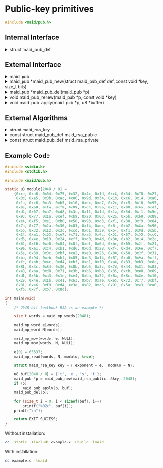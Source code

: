 <!---
 *  This file is part of libmaid
 *
 *  Libmaid is free software; you can redistribute it and/or
 *  modify it under the terms of the GNU Lesser General Public
 *  License as published by the Free Software Foundation; either
 *  version 2.1 of the License, or (at your option) any later version.
 *
 *  Libmaid is distributed in the hope that it will be useful,
 *  but WITHOUT ANY WARRANTY; without even the implied warranty of
 *  MERCHANTABILITY or FITNESS FOR A PARTICULAR PURPOSE.
 *  See the GNU Lesser General Public License for more details.
 *
 *  You should have received a copy of the GNU Lesser General Public
 *  License along with libmaid; if not, see <https://www.gnu.org/licenses/>.
--->

# Public-key primitives

```c
#include <maid/pub.h>
```

## Internal Interface

<details>
<summary>struct maid_pub_def</summary>
Type that defines a public-key primitive

</details>

## External Interface

<details>
<summary>maid_pub</summary>
Opaque type that contains the state of a public-key primitive

</details>

<details>
<summary>maid_pub *maid_pub_new(struct maid_pub_def def,
                                const void *key, size_t bits)</summary>
Creates a public-key primitive instance

### Parameters
| name | description          |
|------|----------------------|
| def  | Algorithm definition |
| key  | Algorithm-dependent  |
| bits | Algorithm-dependent  |

### Return value
| case    | description       |
|---------|-------------------|
| Success | maid_pub instance |
| Failure | NULL              |

</details>

<details>
<summary>maid_pub *maid_pub_del(maid_pub *p)</summary>
Deletes a public-key primitive instance

### Parameters
| name | description       |
|------|-------------------|
| p    | maid_pub instance |

### Return value
| case   | description |
|--------|-------------|
| Always | NULL        |

</details>

<details>
<summary>void maid_pub_renew(maid_pub *p, const void *key)</summary>
Recreates a public-key primitive instance

### Parameters
| name | description         |
|------|---------------------|
| p    | maid_pub instance   |
| key  | Algorithm-dependent |

</details>

<details>
<summary>void maid_pub_apply(maid_pub *p, u8 *buffer)</summary>
Applies a public-key primitive

### Parameters
| name   | description           |
|--------|-----------------------|
| p      | maid_pub instance     |
| buffer | Block to be processed |

</details>

## External Algorithms

<details>
<summary>struct maid_rsa_key</summary>
Used for both RSA public and private keys

### Parameters

| name     | description          |
|----------|----------------------|
| exponent | public e / private d |
| modulo   | modulo N (p * q)     |

</details>

<details>
<summary>const struct maid_pub_def maid_rsa_public</summary>
RSA public key (RSA Security)

### Parameters

#### maid_pub_new
| name | description                       |
|------|-----------------------------------|
| key  | struct maid_rsa_key *             |
| bits | Multiple of maid_mp_word bit size |

#### maid_pub_apply
| name   | description       |
|--------|-------------------|
| buffer | bits sized buffer |

</details>

<details>
<summary>const struct maid_pub_def maid_rsa_private</summary>
RSA private key (RSA Security)

### Parameters

#### maid_pub_new
| name | description                       |
|------|-----------------------------------|
| key  | struct maid_rsa_key *             |
| bits | Multiple of maid_mp_word bit size |

#### maid_pub_apply
| name   | description       |
|--------|-------------------|
| buffer | bits sized buffer |

</details>

## Example Code

```c
#include <stdio.h>
#include <stdlib.h>

#include <maid/pub.h>

static u8 modulo[2048 / 8] =
    {0xce, 0xa8, 0x04, 0x75, 0x32, 0x4c, 0x1d, 0xc8, 0x34, 0x78, 0x27, 0x81,
     0x8d, 0xa5, 0x8b, 0xac, 0x06, 0x9d, 0x34, 0x19, 0xc6, 0x14, 0xa6, 0xea,
     0x1a, 0xc6, 0xa3, 0xb5, 0x10, 0xdc, 0xd7, 0x2c, 0xc5, 0x16, 0x95, 0x49,
     0x05, 0xe9, 0xfe, 0xf9, 0x08, 0xd4, 0x5e, 0x13, 0x00, 0x6a, 0xdf, 0x27,
     0xd4, 0x67, 0xa7, 0xd8, 0x3c, 0x11, 0x1d, 0x1a, 0x5d, 0xf1, 0x5e, 0xf2,
     0x93, 0x77, 0x1a, 0xef, 0xb9, 0x20, 0x03, 0x2a, 0x5b, 0xb9, 0x89, 0xf8,
     0xe4, 0xf5, 0xe1, 0xb0, 0x50, 0x93, 0xd3, 0xf1, 0x30, 0xf9, 0x84, 0xc0,
     0x7a, 0x77, 0x2a, 0x36, 0x83, 0xf4, 0xdc, 0x6f, 0xb2, 0x8a, 0x96, 0x81,
     0x5b, 0x32, 0x12, 0x3c, 0xcd, 0xd1, 0x39, 0x54, 0xf1, 0x9d, 0x5b, 0x8b,
     0x24, 0xa1, 0x03, 0xe7, 0x71, 0xa3, 0x4c, 0x32, 0x87, 0x55, 0xc6, 0x5e,
     0xd6, 0x4e, 0x19, 0x24, 0xff, 0xd0, 0x4d, 0x30, 0xb2, 0x14, 0x2c, 0xc2,
     0x62, 0xf6, 0xe0, 0x04, 0x8f, 0xef, 0x6d, 0xbc, 0x65, 0x2f, 0x21, 0x47,
     0x9e, 0xa1, 0xc4, 0xb1, 0xd6, 0x6d, 0x28, 0xf4, 0xd4, 0x6e, 0xf7, 0x18,
     0x5e, 0x39, 0x0c, 0xbf, 0xa2, 0xe0, 0x23, 0x80, 0x58, 0x2f, 0x31, 0x88,
     0xbb, 0x94, 0xeb, 0xbf, 0x05, 0xd3, 0x14, 0x87, 0xa0, 0x9a, 0xff, 0x01,
     0xfc, 0xbb, 0x4c, 0xd4, 0xbf, 0xd1, 0xf0, 0xa8, 0x33, 0xb3, 0x8c, 0x11,
     0x81, 0x3c, 0x84, 0x36, 0x0b, 0xb5, 0x3c, 0x7d, 0x44, 0x81, 0x03, 0x1c,
     0x40, 0xba, 0xd8, 0x71, 0x3b, 0xb6, 0xb8, 0x35, 0xcb, 0x08, 0x09, 0x8e,
     0xd1, 0x5b, 0xa3, 0x1e, 0xe4, 0xba, 0x72, 0x8a, 0x8c, 0x8e, 0x10, 0xf7,
     0x29, 0x4e, 0x1b, 0x41, 0x63, 0xb7, 0xae, 0xe5, 0x72, 0x77, 0xbf, 0xd8,
     0x81, 0xa6, 0xf9, 0xd4, 0x3e, 0x02, 0xc6, 0x92, 0x5a, 0xa3, 0xa0, 0x43,
     0xfb, 0x7f, 0xb7, 0x8d};

int main(void)
{
    /* 2048-bit textbook RSA as an example */

    size_t words = maid_mp_words(2048);

    maid_mp_word e[words];
    maid_mp_word N[words];

    maid_mp_mov(words, e, NULL);
    maid_mp_mov(words, N, NULL);

    e[0] = 65537;
    maid_mp_read(words, N, modulo, true);

    struct maid_rsa_key key = {.exponent = e, .modulo = N};

    u8 buf[2048 / 8] = {'t', 'e', 's', 't'};
    maid_pub *p = maid_pub_new(maid_rsa_public, &key, 2048);
    if (p)
        maid_pub_apply(p, buf);
    maid_pub_del(p);

    for (size_t i = 0; i < sizeof(buf); i++)
        printf("%02x", buf[i]);
    printf("\n");

    return EXIT_SUCCESS;
}
```

Without installation:
```sh
cc -static -Iinclude example.c -Lbuild -lmaid
```

With installation:
```sh
cc example.c -lmaid
```
